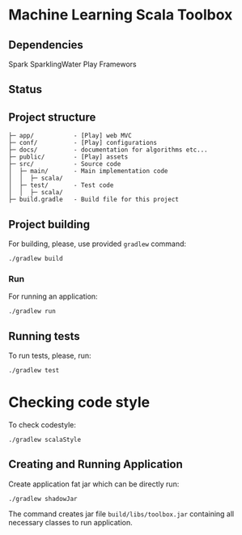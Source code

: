 # Machine Learning Scala Toolbox

## Dependencies
Spark
SparklingWater
Play Framewors

## Status


## Project structure
 
```
├─ app/           - [Play] web MVC
├─ conf/          - [Play] configurations
├─ docs/          - documentation for algorithms etc...
├─ public/        - [Play] assets
├─ src/           - Source code
│  ├─ main/       - Main implementation code 
│  │  ├─ scala/
│  ├─ test/       - Test code
│  │  ├─ scala/
├─ build.gradle   - Build file for this project
```



## Project building
For building, please, use provided `gradlew` command:

```
./gradlew build
```

### Run
For running an application:

```
./gradlew run
```

## Running tests

To run tests, please, run:

```
./gradlew test
```



# Checking code style

To check codestyle:

```
./gradlew scalaStyle
```

## Creating and Running  Application

Create application fat jar  which can be directly run:

```
./gradlew shadowJar
```

The command creates jar file `build/libs/toolbox.jar` containing all necessary classes to run application.
